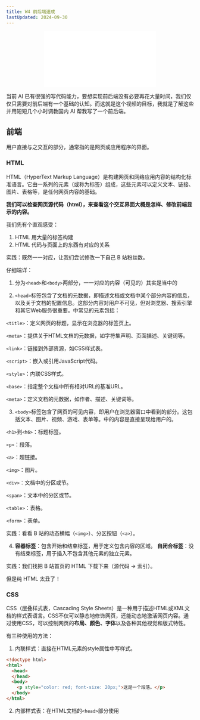 ```yaml
---
title: W4 前后端速成
lastUpdated: 2024-09-30
---
```


<center class="aspect-ratio">
<iframe src="//player.bilibili.com/player.html?isOutside=true&aid=113226377334828&bvid=BV16xx4ecEAH&cid=26077826622&p=1" scrolling="no" border="0" frameborder="no" framespacing="0" allowfullscreen="true"></iframe>
</center>

当前 AI 已有很强的写代码能力，要想实现前后端没有必要再花大量时间，我们仅仅只需要对前后端有一个基础的认知。而这就是这个视频的目标，我就是了解这些并用短短几个小时调教国内 AI 帮我写了一个前后端。

## 前端

用户直接与之交互的部分，通常指的是网页或应用程序的界面。

### HTML

HTML（HyperText Markup Language）是构建网页和网络应用内容的结构化标准语言。它由一系列的元素（或称为标签）组成，这些元素可以定义文本、链接、图片、表格等，是任何网页内容的基础。

**我们可以检查网页源代码（html），来查看这个交互界面大概是怎样、修改前端显示的内容。**

我们先有个直观感受：
1. HTML 用大量的标签构建
2. HTML 代码与页面上的东西有对应的关系

实践：既然一一对应，让我们尝试修改一下自己 B 站粉丝数。

仔细端详：
1. 分为`<head>`和`<body>`两部分，一一对应的内容（可见的）其实是<body>当中的

2. `<head>`标签包含了文档的元数据，即描述文档或文档中某个部分内容的信息，以及关于文档的配置信息。这部分内容对用户不可见，但对浏览器、搜索引擎和其它Web服务很重要。<head>中常见的元素包括：

`<title>`：定义网页的标题，显示在浏览器的标签页上。

`<meta>`：提供关于HTML文档的元数据，如字符集声明、页面描述、关键词等。

`<link>`：链接到外部资源，如CSS样式表。

`<script>`：嵌入或引用JavaScript代码。

`<style>`：内联CSS样式。

`<base>`：指定整个文档中所有相对URL的基准URL。

`<meta>`：定义文档的元数据，如作者、描述、关键词等。

3. `<body>`标签包含了网页的可见内容，即用户在浏览器窗口中看到的部分。这包括文本、图片、视频、游戏、表单等。<body>中的内容是直接呈现给用户的。

`<h1>`到`<h6>`：标题标签。

`<p>`：段落。

`<a>`：超链接。

`<img>`：图片。

`<div>`：文档中的分区或节。

`<span>`：文本中的分区或节。

`<table>`：表格。

`<form>`：表单。

实践：看看 B 站的动态横幅（`<img>`）、分区按钮（`<a>`）。

4. **容器标签**：包含开始和结束标签，用于定义包含内容的区域。
**自闭合标签**：没有结束标签，用于插入不包含其他元素的独立元素。

实践：我们找把 B 站首页的 HTML 下载下来（源代码 -> 索引）。

但是纯 HTML 太丑了！

### CSS

CSS（层叠样式表，Cascading Style Sheets）是一种用于描述HTML或XML文档的样式表语言。CSS不仅可以静态地修饰网页，还能动态地激活网页内容。通过使用CSS，可以控制网页的**布局、颜色、字体**以及各种其他视觉和版式特性。

有三种使用的方法：
1. 内联样式：直接在HTML元素的style属性中写样式。

```html
<!doctype html>
<html>
  <head>
  </head>
  <body>
	<p style="color: red; font-size: 20px;">这是一个段落。</p>
  </body>
</html>
```

2. 内部样式表：在HTML文档的`<head>`部分使用<style>标签定义样式。

```html
<!doctype html>
<html>
  <head>
    <style>
        p {
            color: red;
            font-size: 20px;
        }
    </style>
</head>
  </head>
  <body>
	<p>这是一个段落。</p>
  </body>
</html>
```

3. 外部样式表：在HTML文档之外创建一个.css文件，然后在HTML中通过<link>标签引入。(直接看 AI 写的前后端)

### JS

前端的 JS 主要有这些功能：
1. 用于增强用户界面的交互性；
2. 处理用户输入和事件响应；
3. 动态更新页面内容而不需要重新加载整个页面。

在我们的代码中是 app.js ，其中有几个鲜明的特色：
- document.getElementById：去找绑定 id 的前端组件
- function 功能

按钮计数器：

```html
<!DOCTYPE html>
<html lang="en">
<head>
<meta charset="UTF-8">
<meta name="viewport" content="width=device-width, initial-scale=1.0">
<title>Simple Counter</title>
<script>
// 这个函数会在页面加载时执行
function initializeCounter() {
    // 设置初始计数为0
    var counter = 0;
    
    // 获取显示数字的元素
    var displayElement = document.getElementById('counterDisplay');
    
    // 设置显示元素的初始值为0
    displayElement.innerText = counter;

    // 这个函数会在按钮点击时调用
    function incrementCounter() {
        // 增加计数
        counter += 1;
        
        // 更新显示元素的值
        displayElement.innerText = counter;
    }
    
    // 为按钮设置点击事件监听器
    document.getElementById('incrementButton').addEventListener('click', incrementCounter);
}

// 调用初始化函数
window.onload = initializeCounter;
</script>
</head>
<body>

<h1>Simple Counter Example</h1>
<p>Count: <span id="counterDisplay">0</span></p>
<button id="incrementButton">Increment</button>

</body>
</html>
```

### 前端框架

前端框架是用于开发网页和Web应用程序的工具和库的集合。它们通常都是基于 HTML、CSS 和 JavaScript ，但是提供了一套结构和约定，使得前端开发**更加高效和可维护**。

上周我们用模板搭建的博客使用了 Astro 前端框架。此外比较著名的有 React 、Vue 、 Svelte 等，都有各自的特色。

## 后端

后端，也称为服务器端，是指在网络应用或网站内部用户看不见的部分，主要负责**数据处理、业务逻辑处理、数据库管理、服务器维护和应用程序的安全等任务**。后端开发主要关注服务器、数据库和应用程序的内部结构。

比如：你在购物网站买东西，里面这些商品的信息是保存在哪里？它肯定不在你手机里，换个手机登录同一个账号，显示信息是一样的。前端界面显示的东西一定来自其他我们看不见、不知道的地方。

后端语言有：JavaScript ( NodeJS ), Python, Ruby, Java 等。

### 两种工具

如果直接用这些语言干撸代码，工程量太大而且“重复造轮子”。于是大家商量搞**后端框架**，减少重复劳作，提高效率。里面会用到很多包（用来做一些常见的任务，如计算、与数据库通信、登录、身份验证等），所以还需要一个管理包的东西——**包管理器**。

后端框架：ExpressJS, Python Django, Ruby on Rails, Java Spring 等。

包管理器：npm ( JS, 上周我们使用 pnpm 包管理器安装依赖), pip ( Python ), bundler ( Ruby ), Maven ( java )

### 数据保存

后端的数据可以保存在内存（一关就没了）当中、也可以是本地电脑里（保存为文件存在电脑里，需要时提取，比如vx QQ），但企业通常一般都是用数据库专门管理数据。

后端专门处理业务逻辑等，而数据库专注于数据的存储、检索、更新和管理。

常见数据库有：PostgreSQL , MySQL , MongoDB 等。

### API

让我们梳理以下整个流程。

1. 客户端（在我们电脑上）联网，向服务器发起请求（比如我想要看看[这个](https://space.bilibili.com/3546706348084176?spm_id_from=333.1007.0.0)链接有什么）
2. 服务器处理请求，或者向客户端返回数据，或者再访问数据库
3. 数据库传回数据，服务器再把数据给客户端

我们说的前后端代码就在服务器里（可以把服务器当做另一台电脑）。我们交互的是前端，所以就是前端向后端发送请求。现在有两种方式，一种前后端不分离，后端渲染好直接在前端显示；另一种是前后端分离，更加常用。（有点像模块化编程的逻辑）

分离的前后端怎么实现沟通呢？就是通过 **API**。

在Web开发中，API允许前端（浏览器中的JavaScript）从后端服务（如 RESTful 服务）请求数据。这些数据可以是 JSON 或 XML 格式，前端应用可以使用这些数据来渲染用户界面。

我们直接看 app.js ：

```js
const response = await fetch('/books', {
    method: 'POST',
    headers: {
        'Content-Type': 'application/json',
    },
    body: JSON.stringify({ title, note }),
});

const book = await response.json();
```

这是用 Json 格式发送的请求。它方法（由 API 决定，一般只有几种）包含 headers 请求头（描述我这次请求）和 body 请求体（说明我请求的内容）。

RESTful API 是比较常用的 API，它的方法有：
- GET：请求从服务器检索特定资源。
- POST：向服务器提交新数据。
- PUT：更新服务器上的现有资源。
- DELETE：从服务器删除资源。 

实践：打开检查 -> 网络，我们新加一本书的笔记，查看请求的表头、载荷。

### API 到后端实现

后端前面的部分就是连接到数据库。

我们来看 API 功能实现的部分：

```js
app.post('/books', async (req, res) => {
    try {
        const result = await Book.create({
            title: req.body.title,
            note: req.body.note
        });
        res.status(201).send(result);
    } catch (error) {
        res.status(400).send(error);
    }
});
```

app.post对应 post 请求。'/books'是**路由**。它是用来区别用户发起的不同请求的。get、post请求可能有很多，需要有路由来区别。当路由匹配成功时，服务器将执行对应的处理函数或控制器。

### Spring Boot 三层架构

我们刚刚用的是 ExpressJs，接下来我们简单了解一下 Java 语言常使用的 Spring Boot 框架。它有三层架构：

- Controller层（表现层）：负责处理用户的 HTTP 请求，并返回响应。Controller 层接收前端发送的请求，对请求进行处理，并且响应数据。

- Service层（业务逻辑层）：处理具体的业务逻辑。

- DAO/Mapper层（数据访问层）：直接与数据库交互，执行 **CRUD** 操作（创建、读取、更新、删除；增删改查）。在 Spring Boot 中，通常使用接口来定义数据访问方法，然后通过 MyBatis 或 JPA 等框架来实现这些方法。

这下应该更好理解为什么不前端直接连数据库了吧。

## 附录：关于这个 AI 写的前后端

我的流程：安装 MySQL 和 Navicat；安装 NodeJS，用 npm 安装 ExpressJs 包。然后对话，下面是我使用的 Prompt 不一定好。

```
我想要你用nodejs和express 作为后端，写一个图书记录（包括图书名称和图书笔记）的增删改查系统，它应该包含前后端，你应该给我所有包含前后端能实现它的代码以及必要的解释，因为我是新手。我现在仅仅只是npm install express，请给我详细的步骤。
```

如果跟着文档或视频练习，你可以直接用上一周科普的 git 用法：

```sh
git clone 
```

## 本周任务

```
无，大家国庆好好玩！！
```

<div class="container-icon">
<a href="https://space.bilibili.com/3546706348084176" style="padding: 20px;font-size: 24px;text-decoration: none;" className="iconfont icon-bilibili"></a>
<a href="https://github.com/maindraster" style="padding: 20px;font-size: 24px;text-decoration: none;" className="iconfont icon-github"></a>
<a href="https://www.zhihu.com/people/wen-dao-81-2-70" style="padding: 20px;font-size: 24px;text-decoration: none;" className="iconfont icon-zhihu"></a>
</div>